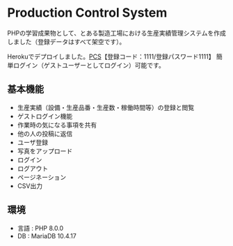 # Production Control System 
PHPの学習成果物として、とある製造工場における生産実績管理システムを作成しました（登録データはすべて架空です）。
  
Herokuでデプロイしました。[PCS](https://pcs51.herokuapp.com/login.php)【登録コード：1111/登録パスワード1111】
簡単ログイン（ゲストユーザーとしてログイン）可能です。

## 基本機能
* 生産実績（設備・生産品番・生産数・稼働時間等）の登録と閲覧
* ゲストログイン機能
* 作業時の気になる事項を共有  
* 他の人の投稿に返信  
* ユーザ登録  
* 写真をアップロード  
* ログイン  
* ログアウト  
* ページネーション 
* CSV出力

## 環境  
* 言語 : PHP 8.0.0
* DB : MariaDB 10.4.17
